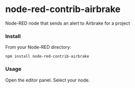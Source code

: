 # node-red-contrib-airbrake

Node-RED node that sends an alert to Airbrake for a project

### Install

From your Node-RED directory:

`npm install node-red-contrib-airbrake`
    
### Usage

Open the editor panel. Select your node.